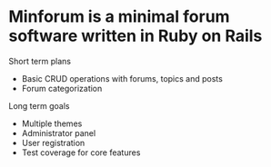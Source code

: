 Minforum is a minimal forum software written in Ruby on Rails
=============================================================

Short term plans
- Basic CRUD operations with forums, topics and posts
- Forum categorization

Long term goals
- Multiple themes
- Administrator panel
- User registration
- Test coverage for core features